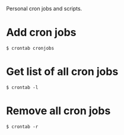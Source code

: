 Personal cron jobs and scripts.

# Add cron jobs

	$ crontab cronjobs

# Get list of all cron jobs

	$ crontab -l

# Remove all cron jobs

	$ crontab -r
